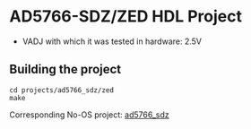 <!-- no_build_example, no_dts -->

# AD5766-SDZ/ZED HDL Project

- VADJ with which it was tested in hardware: 2.5V

## Building the project

```
cd projects/ad5766_sdz/zed
make
```

Corresponding No-OS project: [ad5766_sdz](https://github.com/analogdevicesinc/hdl/tree/main/projects/ad5766_sdz)
